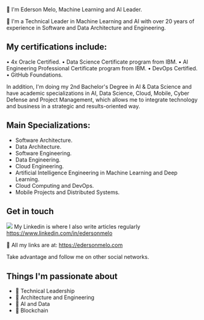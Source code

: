 🚀 I'm Ederson Melo, Machine Learning and AI Leader.

🧭 I'm a Technical Leader in Machine Learning and AI with over 20 years of experience in Software and Data Architecture and Engineering.

## My certifications include:
 • 4x Oracle Certified.
 • Data Science Certificate program from IBM.
 • Al Engineering Professional Certificate program from IBM.
 • DevOps Certified.
 • GitHub Foundations.

In addition, I'm doing my 2nd Bachelor's Degree in AI & Data Science and have academic specializations in AI, Data Science, Cloud, Mobile, Cyber ​​Defense and Project Management, which allows me to integrate technology and business in a strategic and results-oriented way.

## Main Specializations:
- Software Architecture.
- Data Architecture.
- Software Engineering.
- Data Engineering.
- Cloud Engineering.
- Artificial Intelligence Engineering in Machine Learning and Deep Learning.
- Cloud Computing and DevOps.
- Mobile Projects and Distributed Systems.

## Get in touch
[![](https://img.shields.io/badge/linkedin-blue)](https://www.linkedin.com/in/edersonmelo/) My Linkedin is where I also write articles regularly https://www.linkedin.com/in/edersonmelo

💙 All my links are at: https://edersonmelo.com

Take advantage and follow me on other social networks.

## Things I'm passionate about

- 🧠 Technical Leadership
- 💬 Architecture and Engineering
- 🤖 AI and Data
- 🔲 Blockchain
